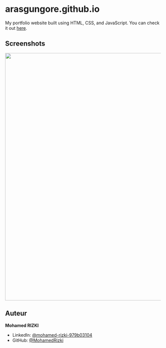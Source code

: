 # arasgungore.github.io

My portfolio website built using HTML, CSS, and JavaScript. You can check it out [here](https://mohamedrizki.github.io/Portfolio-Mohamed-RIZKI/).



## Screenshots

<p float="center">
    <img src="https://github.com/arasgungore/arasgungore.github.io/blob/main/Screenshots/1.png" width="800">
</p>



## Auteur

**Mohamed RIZKI**

* LinkedIn: [@mohamed-rizki-979b03104](https://www.linkedin.com/in/mohamed-rizki-979b03104)
* GitHub: [@MohamedRizki](https://github.com/MohamedRizki)